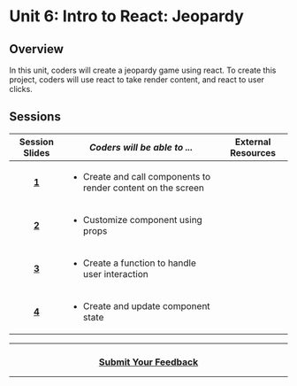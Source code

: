 # Unit 6: Intro to React: Jeopardy

## Overview
In this unit, coders will create a jeopardy game using react. To create this project, coders will use react to take render content, and react to user clicks.

## Sessions 
|Session Slides|*Coders will be able to ...*|External Resources
|:-------:|-------|:-------:|
|[**1**](https://docs.google.com/presentation/d/1KgmUcs_E70mZEY4Rb5ZSmasZk4QO3gAweoztpB19nls/edit#slide=id.g598fc86c5a_0_0)|<ul><li>Create and call components to render content on the screen</li></ul>||
|[**2**](https://drive.google.com/open?id=1iv-V79UIFxxQE11MUA7kyYrtpjy6PjyqldZooBBTFxY)|<ul><li>Customize component using props</li></ul> ||
|[**3**](https://drive.google.com/open?id=1t7D8NQ0hWlW0Vybop_kPJpsmByQWDwpCNOmCvuXDUOI)|<ul><li>Create a function to handle user interaction</li></ul>||
|[**4**](https://drive.google.com/open?id=1pCXptuSh3w5A4kWWnO2-bnvfsrSAHTUE29uqAh01XZU)|<ul><li>Create and update component state</li></ul>||

----
<h3 align="center"><a href="https://docs.google.com/forms/d/e/1FAIpQLSeLpI-m6UKvIxk97F8R1iidFRaYXJ3dfcUuIjx2Pz0WMfO1SA/viewform">Submit Your Feedback</a> </h3>

----
